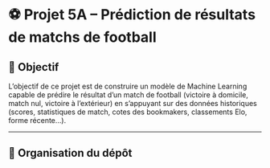 # ⚽ Projet 5A – Prédiction de résultats de matchs de football

## 📌 Objectif
L’objectif de ce projet est de construire un modèle de Machine Learning capable de prédire le résultat d’un match de football (victoire à domicile, match nul, victoire à l’extérieur) en s’appuyant sur des données historiques (scores, statistiques de match, cotes des bookmakers, classements Elo, forme récente…).

---

## 📂 Organisation du dépôt

